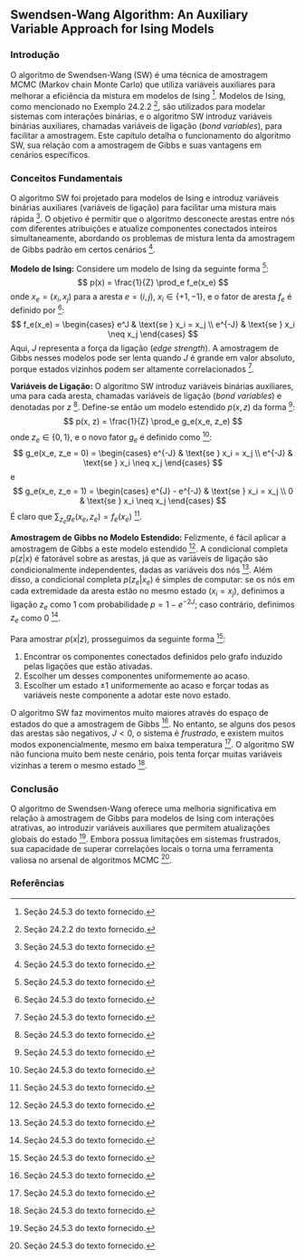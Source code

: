 ## Swendsen-Wang Algorithm: An Auxiliary Variable Approach for Ising Models

### Introdução
O algoritmo de Swendsen-Wang (SW) é uma técnica de amostragem MCMC (Markov chain Monte Carlo) que utiliza variáveis auxiliares para melhorar a eficiência da mistura em modelos de Ising [^24.5.3]. Modelos de Ising, como mencionado no Exemplo 24.2.2 [^2.2.2], são utilizados para modelar sistemas com interações binárias, e o algoritmo SW introduz variáveis binárias auxiliares, chamadas variáveis de ligação (*bond variables*), para facilitar a amostragem. Este capítulo detalha o funcionamento do algoritmo SW, sua relação com a amostragem de Gibbs e suas vantagens em cenários específicos.

### Conceitos Fundamentais
O algoritmo SW foi projetado para modelos de Ising e introduz variáveis binárias auxiliares (variáveis de ligação) para facilitar uma mistura mais rápida [^24.5.3]. O objetivo é permitir que o algoritmo desconecte arestas entre nós com diferentes atribuições e atualize componentes conectados inteiros simultaneamente, abordando os problemas de mistura lenta da amostragem de Gibbs padrão em certos cenários [^24.5.3].

**Modelo de Ising:** Considere um modelo de Ising da seguinte forma [^24.5.3]:
$$ p(x) = \frac{1}{Z} \prod_e f_e(x_e) $$
onde $x_e = (x_i, x_j)$ para a aresta $e = (i, j)$, $x_i \in \{+1, -1\}$, e o fator de aresta $f_e$ é definido por [^24.5.3]:
$$ f_e(x_e) = \begin{cases} e^J & \text{se } x_i = x_j \\ e^{-J} & \text{se } x_i \neq x_j \end{cases} $$
Aqui, $J$ representa a força da ligação (*edge strength*). A amostragem de Gibbs nesses modelos pode ser lenta quando $J$ é grande em valor absoluto, porque estados vizinhos podem ser altamente correlacionados [^24.5.3].

**Variáveis de Ligação:** O algoritmo SW introduz variáveis binárias auxiliares, uma para cada aresta, chamadas variáveis de ligação (*bond variables*) e denotadas por $z$ [^24.5.3]. Define-se então um modelo estendido $p(x, z)$ da forma [^24.5.3]:
$$ p(x, z) = \frac{1}{Z} \prod_e g_e(x_e, z_e) $$
onde $z_e \in \{0, 1\}$, e o novo fator $g_e$ é definido como [^24.5.3]:
$$ g_e(x_e, z_e = 0) = \begin{cases} e^{-J} & \text{se } x_i = x_j \\ e^{-J} & \text{se } x_i \neq x_j \end{cases} $$
e
$$ g_e(x_e, z_e = 1) = \begin{cases} e^{J} - e^{-J} & \text{se } x_i = x_j \\ 0 & \text{se } x_i \neq x_j \end{cases} $$
É claro que $\sum_{z_e} g_e(x_e, z_e) = f_e(x_e)$ [^24.5.3].

**Amostragem de Gibbs no Modelo Estendido:** Felizmente, é fácil aplicar a amostragem de Gibbs a este modelo estendido [^24.5.3]. A condicional completa $p(z|x)$ é fatorável sobre as arestas, já que as variáveis de ligação são condicionalmente independentes, dadas as variáveis dos nós [^24.5.3]. Além disso, a condicional completa $p(z_e|x_e)$ é simples de computar: se os nós em cada extremidade da aresta estão no mesmo estado ($x_i = x_j$), definimos a ligação $z_e$ como 1 com probabilidade $p = 1 - e^{-2J}$; caso contrário, definimos $z_e$ como 0 [^24.5.3].

Para amostrar $p(x|z)$, prosseguimos da seguinte forma [^24.5.3]:
1.  Encontrar os componentes conectados definidos pelo grafo induzido pelas ligações que estão ativadas.
2.  Escolher um desses componentes uniformemente ao acaso.
3.  Escolher um estado $\pm 1$ uniformemente ao acaso e forçar todas as variáveis neste componente a adotar este novo estado.

O algoritmo SW faz movimentos muito maiores através do espaço de estados do que a amostragem de Gibbs [^24.5.3]. No entanto, se alguns dos pesos das arestas são negativos, $J < 0$, o sistema é *frustrado*, e existem muitos modos exponencialmente, mesmo em baixa temperatura [^24.5.3]. O algoritmo SW não funciona muito bem neste cenário, pois tenta forçar muitas variáveis vizinhas a terem o mesmo estado [^24.5.3].

### Conclusão
O algoritmo de Swendsen-Wang oferece uma melhoria significativa em relação à amostragem de Gibbs para modelos de Ising com interações atrativas, ao introduzir variáveis auxiliares que permitem atualizações globais do estado [^24.5.3]. Embora possua limitações em sistemas frustrados, sua capacidade de superar correlações locais o torna uma ferramenta valiosa no arsenal de algoritmos MCMC [^24.5.3].

### Referências
[^24.5.3]: Seção 24.5.3 do texto fornecido.
[^2.2.2]: Seção 24.2.2 do texto fornecido.

<!-- END -->